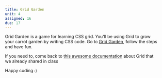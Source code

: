 ```yaml
---
title: Grid Garden
unit: 4
assigned: 16
due: 17
---
```


Grid Garden is a game for learning CSS grid. You'll be using Grid to grow your carrot garden by writing CSS code.
Go to [Grid Garden](https://cssgridgarden.com/), follow the steps and have fun.

If you need to, come back to [this awesome documentation](https://css-tricks.com/snippets/css/complete-guide-grid/) about Grid that we already shared in class

Happy coding :)
